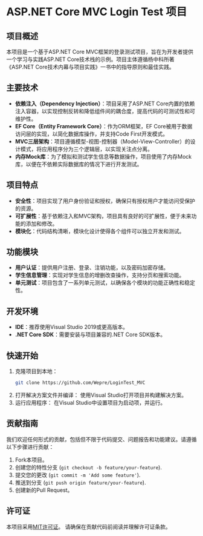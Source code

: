 
# ASP.NET Core MVC Login Test 项目
## 项目概述
本项目是一个基于ASP.NET Core MVC框架的登录测试项目，旨在为开发者提供一个学习与实践ASP.NET Core技术栈的示例。项目主体遵循杨中科所著《ASP.NET Core技术内幕与项目实践》一书中的指导原则和最佳实践。
## 主要技术
- **依赖注入（Dependency Injection）**：项目采用了ASP.NET Core内置的依赖注入容器，以实现控制反转和降低组件间的耦合度，提高代码的可测试性和可维护性。
- **EF Core（Entity Framework Core）**：作为ORM框架，EF Core被用于数据访问层的实现，以简化数据库操作，并支持Code First开发模式。
- **MVC三层架构**：项目遵循模型-视图-控制器（Model-View-Controller）的设计模式，将应用程序分为三个逻辑层，以实现关注点分离。
- **内存Mock库**：为了模拟和测试学生信息等数据操作，项目使用了内存Mock库，以便在不依赖实际数据库的情况下进行开发测试。
## 项目特点
- **安全性**：项目实现了用户身份验证和授权，确保只有授权用户才能访问受保护的资源。
- **可扩展性**：基于依赖注入和MVC架构，项目具有良好的可扩展性，便于未来功能的添加和修改。
- **模块化**：代码结构清晰，模块化设计使得各个组件可以独立开发和测试。
## 功能模块
- **用户认证**：提供用户注册、登录、注销功能，以及密码加密存储。
- **学生信息管理**：实现对学生信息的增删改查操作，支持分页和搜索功能。
- **单元测试**：项目包含了一系列单元测试，以确保各个模块的功能正确性和稳定性。
## 开发环境
- **IDE**：推荐使用Visual Studio 2019或更高版本。
- **.NET Core SDK**：需要安装与项目兼容的.NET Core SDK版本。
## 快速开始
1. 克隆项目到本地：
   ```bash
   git clone https://github.com/Wepre/LoginTest_MVC
   ```
2. 打开解决方案文件并编译：
   使用Visual Studio打开项目并构建解决方案。
3. 运行应用程序：
   在Visual Studio中设置项目为启动项，并运行。
## 贡献指南
我们欢迎任何形式的贡献，包括但不限于代码提交、问题报告和功能建议。请遵循以下步骤进行贡献：
1. Fork本项目。
2. 创建您的特性分支 (`git checkout -b feature/your-feature`).
3. 提交您的更改 (`git commit -m 'Add some feature'`).
4. 推送到分支 (`git push origin feature/your-feature`).
5. 创建新的Pull Request。
## 许可证
本项目采用[MIT许可证](https://opensource.org/licenses/MIT)。
请确保在贡献代码前阅读并理解许可证条款。

